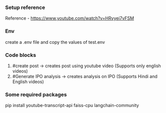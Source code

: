 ### Setup reference 

Reference - https://www.youtube.com/watch?v=HRvyei7vFSM

### Env
create a .env file and copy the values of test.env

### Code blocks
1. #create post -> creates post using youtube video (Supports only english videos)
2. #Generate IPO analysis -> creates analysis on IPO (Supports Hindi and English videos)


### Some required packages

pip install youtube-transcript-api faiss-cpu langchain-community
